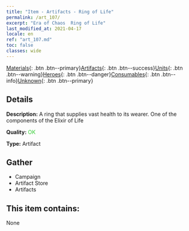 ```yaml
---
title: "Item - Artifacts - Ring of Life"
permalink: /art_107/
excerpt: "Era of Chaos  Ring of Life"
last_modified_at: 2021-04-17
locale: en
ref: "art_107.md"
toc: false
classes: wide
---
```

 [Materials](/Items/){: .btn .btn--primary}[Artifacts](/Items/Artifacts/){: .btn .btn--success}[Units](/Items/Units/){: .btn .btn--warning}[Heroes](/Items/Heroes/){: .btn .btn--danger}[Consumables](/Items/Consumables/){: .btn .btn--info}[Unknown](/Items/Unknown/){: .btn .btn--primary}

## Details
 **Description:** A ring that supplies vast health to its wearer. One of the components of the Elixir of Life

 **Quality:** <span style="color: #32CD32">OK</span>

 **Type:** Artifact

## Gather

*    Campaign 
*    Artifact Store 
*    Artifacts 

## This item contains:

  None

